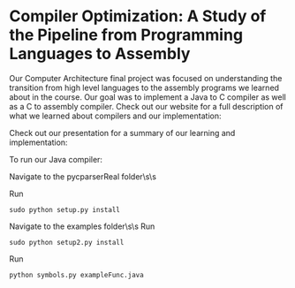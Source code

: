 # Compiler Optimization: A Study of the Pipeline from Programming Languages to Assembly

Our Computer Architecture final project was focused on understanding the transition from high level languages to the assembly programs we learned about in the course. Our goal was to implement a Java to C compiler as well as a C to assembly compiler. Check out our website for a full description of what we learned about compilers and our implementation: 

Check out our presentation for a summary of our learning and implementation:

To run our Java compiler:

Navigate to the pycparserReal folder\s\s

Run 
```
sudo python setup.py install
```
Navigate to the examples folder\s\s
Run
```
sudo python setup2.py install
```
Run
```
python symbols.py exampleFunc.java
```
